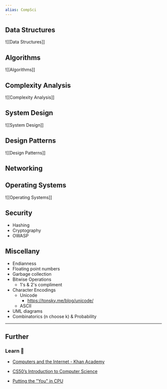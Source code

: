 ```yaml
---
alias: CompSci
---
```


## Data Structures 

![[Data Structures]]

## Algorithms

![[Algorithms]]

## Complexity Analysis

![[Complexity Analysis]]

## System Design

![[System Design]]

## Design Patterns

![[Design Patterns]]

## Networking

## Operating Systems

![[Operating Systems]]

## Security

- Hashing
- Cryptography
- OWASP

## Miscellany

- Endianness
- Floating point numbers
- Garbage collection
- Bitwise Operations
    - 1's & 2's compliment
- Character Encodings
    - Unicode
        - https://tonsky.me/blog/unicode/
    - ASCII
- UML diagrams
- Combinatorics (n choose k) & Probability



---
## Further

### Learn 🧠

- [Computers and the Internet - Khan Academy](https://www.khanacademy.org/computing/computers-and-internet)

- [CS50’s Introduction to Computer Science](https://cs50.harvard.edu/x)

-  [Putting the "You" in CPU](https://cpu.land/)